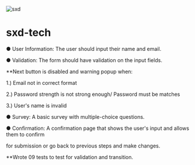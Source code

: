 ![sxd](https://github.com/leonardotran/sxd-tech/assets/60949882/b6f1f6f0-c811-4589-9ffd-a3adaed14fdb)

# sxd-tech

● User Information: The user should input their name and email.

● Validation: The form should have validation on the input fields. 

**Next button is disabled and warning popup when:

  1.) Email not in correct format
  
  2.) Password strength is not strong enough/ Password must be matches
  
  3.) User's name is invalid 

● Survey: A basic survey with multiple-choice questions.

● Confirmation: A confirmation page that shows the user's input and allows them to confirm

for submission or go back to previous steps and make changes.

**Wrote 09 tests to test for validation and transition.

